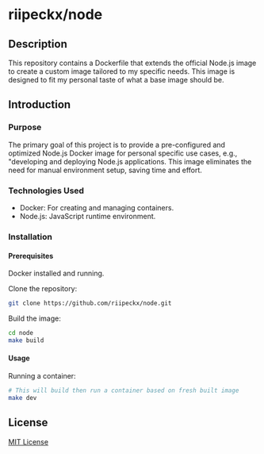 # riipeckx/node

## Description

This repository contains a Dockerfile that extends the official Node.js image to create a custom image tailored to my specific needs. This image is designed to fit my personal taste of what a base image should be.

## Introduction

### Purpose

The primary goal of this project is to provide a pre-configured and optimized Node.js Docker image for personal specific use cases, e.g., "developing and deploying Node.js applications. This image eliminates the need for manual environment setup, saving time and effort.

### Technologies Used

* Docker: For creating and managing containers.
* Node.js: JavaScript runtime environment.

### Installation

#### Prerequisites

Docker installed and running.

Clone the repository:

```bash
git clone https://github.com/riipeckx/node.git
```

Build the image:

```bash
cd node
make build
```

#### Usage

Running a container:

```bash
# This will build then run a container based on fresh built image
make dev
```

## License

[MIT License](./LICENSE)
